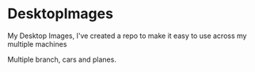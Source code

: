 # DesktopImages
My Desktop Images, I've created a repo to make it easy to use across my multiple machines

Multiple branch, cars and planes.